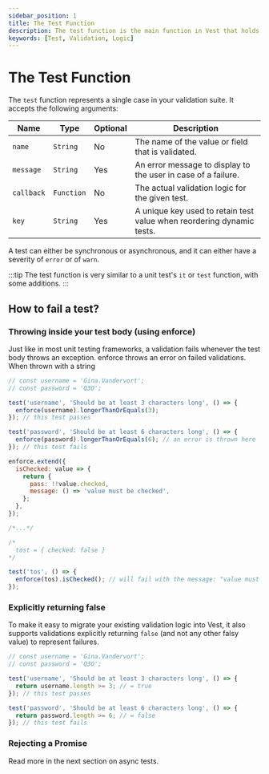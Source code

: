 ```yaml
---
sidebar_position: 1
title: The Test Function
description: The test function is the main function in Vest that holds your validation logic.
keywords: [Test, Validation, Logic]
---
```


# The Test Function

The `test` function represents a single case in your validation suite. It accepts the following arguments:

| Name       | Type       | Optional | Description                                                           |
| ---------- | ---------- | -------- | --------------------------------------------------------------------- |
| `name`     | `String`   | No       | The name of the value or field that is validated.                     |
| `message`  | `String`   | Yes      | An error message to display to the user in case of a failure.         |
| `callback` | `Function` | No       | The actual validation logic for the given test.                       |
| `key`      | `String`   | Yes      | A unique key used to retain test value when reordering dynamic tests. |

A test can either be synchronous or asynchronous, and it can either have a severity of `error` or of `warn`.

:::tip
The test function is very similar to a unit test's `it` or `test` function, with some additions.
:::

## How to fail a test?

### Throwing inside your test body (using enforce)

Just like in most unit testing frameworks, a validation fails whenever the test body throws an exception. enforce throws an error on failed validations.
When thrown with a string

```js
// const username = 'Gina.Vandervort';
// const password = 'Q3O';

test('username', 'Should be at least 3 characters long', () => {
  enforce(username).longerThanOrEquals(3);
}); // this test passes

test('password', 'Should be at least 6 characters long', () => {
  enforce(password).longerThanOrEquals(6); // an error is thrown here
}); // this test fails
```

```js
enforce.extend({
  isChecked: value => {
    return {
      pass: !!value.checked,
      message: () => 'value must be checked',
    };
  },
});

/*...*/

/*
  tost = { checked: false }
*/

test('tos', () => {
  enforce(tos).isChecked(); // will fail with the message: "value must be checked"
});
```

### Explicitly returning false

To make it easy to migrate your existing validation logic into Vest, it also supports validations explicitly returning `false` (and not any other falsy value) to represent failures.

```js
// const username = 'Gina.Vandervort';
// const password = 'Q3O';

test('username', 'Should be at least 3 characters long', () => {
  return username.length >= 3; // = true
}); // this test passes

test('password', 'Should be at least 6 characters long', () => {
  return password.length >= 6; // = false
}); // this test fails
```

### Rejecting a Promise

Read more in the next section on async tests.
